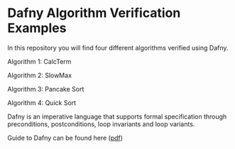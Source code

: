 # Dafny Algorithm Verification Examples

In this repository you will find four different algorithms verified using Dafny.

Algorithm 1: CalcTerm

Algorithm 2: SlowMax

Algorithm 3: Pancake Sort

Algorithm 4: Quick Sort

Dafny is an imperative language that supports formal specification through preconditions, postconditions, loop invariants and loop variants.

Guide to Dafny can be found here ([pdf](https://www.microsoft.com/en-us/research/wp-content/uploads/2016/12/krml220.pdf))

